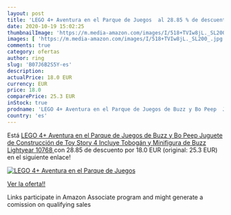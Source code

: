 ```yaml
---
layout: post
title: 'LEGO 4+ Aventura en el Parque de Juegos  al 28.85 % de descuento'
date: 2020-10-19 15:02:25
thumbnailImage: 'https://m.media-amazon.com/images/I/518+TVIw8jL._SL200_.jpg'
images: [ 'https://m.media-amazon.com/images/I/518+TVIw8jL._SL200_.jpg' ]
comments: true
category: ofertas
author: ring
slug: 'B07J6B2S5Y-es'
description:
actualPrice: 18.0 EUR
currency: EUR
price: 18.0
comparePrice: 25.3 EUR
inStock: true
prodname: 'LEGO 4+ Aventura en el Parque de Juegos de Buzz y Bo Peep  Juguete de Construcción de Toy Story 4  Incluye Tobogán y Minifigura de Buzz Lightyear  10768 '
country: 'es'
---
```


Está [LEGO 4+ Aventura en el Parque de Juegos de Buzz y Bo Peep  Juguete de Construcción de Toy Story 4  Incluye Tobogán y Minifigura de Buzz Lightyear  10768 ](https://www.amazon.es/dp/B07J6B2S5Y/?tag=tolees-21) con 28.85 de descuento por 18.0 EUR (original: 25.3 EUR) en el siguiente enlace!

[![LEGO 4+ Aventura en el Parque de Juegos ](https://m.media-amazon.com/images/I/518+TVIw8jL._SL200_.jpg)](https://www.amazon.es/dp/B07J6B2S5Y/?tag=tolees-21)

[Ver la oferta!!](https://www.amazon.es/dp/B07J6B2S5Y/?tag=tolees-21)

Links participate in Amazon Associate program and might generate a comission on qualifying sales


